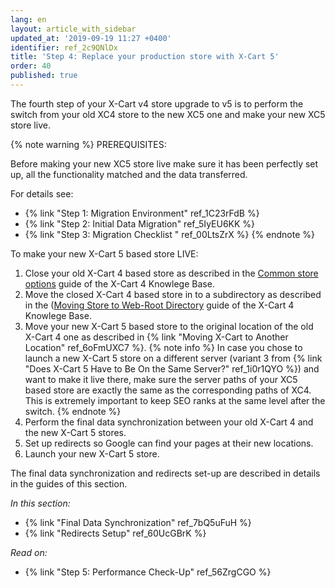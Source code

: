 ```yaml
---
lang: en
layout: article_with_sidebar
updated_at: '2019-09-19 11:27 +0400'
identifier: ref_2c9QNlDx
title: 'Step 4: Replace your production store with X-Cart 5'
order: 40
published: true
---
```

The fourth step of your X-Cart v4 store upgrade to v5 is to perform the switch from your old XC4 store to the new XC5 one and make your new XC5 store live.

{% note warning %}
PREREQUISITES:

Before making your new XC5 store live make sure it has been perfectly set up, all the functionality matched and the data transferred.

For details see:
*   {% link "Step 1: Migration Environment" ref_1C23rFdB %}
*   {% link "Step 2: Initial Data Migration" ref_5IyEU6KK %}
*   {% link "Step 3: Migration Checklist " ref_00LtsZrX %}
{% endnote %}

To make your new X-Cart 5 based store LIVE:

  1. Close your old X-Cart 4 based store as described in the [Common store options](https://help.x-cart.com/X-Cart:General_Options#Common_store_options "Step 4: Replace your production store with X-Cart 5") guide of the X-Cart 4 Knowlege Base.
  2. Move the closed X-Cart 4 based store in to a subdirectory as described in the ([Moving Store to Web-Root Directory](https://help.x-cart.com/X-Cart:Moving_store_to_web-root_directory "Step 4: Replace your production store with X-Cart 5") guide of the X-Cart 4 Knowlege Base.
  3. Move your new X-Cart 5 based store to the original location of the old X-Cart 4 one as described in {% link "Moving X-Cart to Another Location" ref_6oFmUXC7 %}.
     {% note info %}
     In case you chose to launch a new X-Cart 5 store on a different server (variant 3 from {% link "Does X-Cart 5 Have to Be On the Same Server?" ref_1i0r1QYO %}) and want to make it live there, make sure the server paths of your XC5 based store are exactly the same as the corresponding paths of XC4. This is extremely important to keep SEO ranks at the same level after the switch.
     {% endnote %}
  4. Perform the final data synchronization between your old X-Cart 4 and the new X-Cart 5 stores.
  5. Set up redirects so Google can find your pages at their new locations.
  6. Launch your new X-Cart 5 store.

The final data synchronization and redirects set-up are described in details in the guides of this section.

_In this section:_
*   {% link "Final Data Synchronization" ref_7bQ5uFuH %}
*   {% link "Redirects Setup" ref_60UcGBrK %}

_Read on:_
*   {% link "Step 5: Performance Check-Up" ref_56ZrgCGO %}
